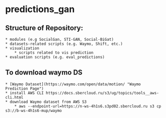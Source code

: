 # predictions_gan

## Structure of Repository:
    * modules (e.g SocialGan, STI-GAN, Social-BiGat)
    * datasets-related scripts (e.g. Waymo, Shift, etc.)
    * visualization
        * scripts related to vis prediction
    * evaluation scripts (e.g. eval_predictions)

## To download waymo DS
    * [Waymo Dataset](https://waymo.com/open/data/motion/ "Waymo Prediction Page")
    * install AWS CLI https://docs.sbercloud.ru/s3/ug/topics/tools__aws-cli.html
    * download Waymo dataset from AWS S3
        * aws --endpoint-url=https://n-ws-4h1s6.s3pd02.sbercloud.ru s3 cp s3://b-ws-4h1s6-mup/waymo
